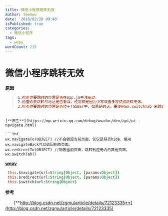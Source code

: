 ```yaml
---
title: 微信小程序跳转无效
author: teemwu
date: '2018/02/28 09:40'
isPublished: true
categories:
  - 微信小程序
tags:
  - wepy
wordCount: 215
---
```


# 微信小程序跳转无效

**原因**

> ```ini
> 1.检查你要跳转的位置是否在app.js中注册过。
> 2.检查你要跳转的地址是否有误。经常都是因为少写或者多写使得跳转无效。
> 3.检查你要跳转的位置是否位于TabBar中，如果是的话，要使用wx.switchTab 来跳转界面。
> 
```

[**原生**](https://mp.weixin.qq.com/debug/wxadoc/dev/api/ui-navigate.html)

```ini
wx.navigateTo(OBJECT) //不会销毁当前页面，仅仅是将其hide，使用wx.navigateBack可以返回到原页面。
wx.redirectTo(OBJECT) //销毁当前页面，跳转到应用内的其他页面。
wx.switchTab()

```

[**wepy**](https://tencent.github.io/wepy/document.html#/api?id=wepypage-class)

```coffee
 this.$navigate(url:String|Object, [params:Object])
 this.$redirect(url:String|Object, [params:Object])
 this.$switch(url:String|Object)

```

**参考**

　　[**http://blog.csdn.net/zgmu/article/details/72123335**](http://blog.csdn.net/zgmu/article/details/72123335)
